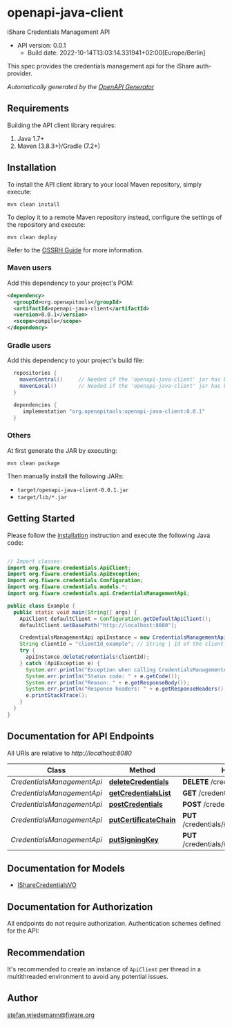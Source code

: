 # openapi-java-client

iShare Credentials Management API
- API version: 0.0.1
  - Build date: 2022-10-14T13:03:14.331941+02:00[Europe/Berlin]

This spec provides the credentials management api for the iShare auth-provider.


*Automatically generated by the [OpenAPI Generator](https://openapi-generator.tech)*


## Requirements

Building the API client library requires:
1. Java 1.7+
2. Maven (3.8.3+)/Gradle (7.2+)

## Installation

To install the API client library to your local Maven repository, simply execute:

```shell
mvn clean install
```

To deploy it to a remote Maven repository instead, configure the settings of the repository and execute:

```shell
mvn clean deploy
```

Refer to the [OSSRH Guide](http://central.sonatype.org/pages/ossrh-guide.html) for more information.

### Maven users

Add this dependency to your project's POM:

```xml
<dependency>
  <groupId>org.openapitools</groupId>
  <artifactId>openapi-java-client</artifactId>
  <version>0.0.1</version>
  <scope>compile</scope>
</dependency>
```

### Gradle users

Add this dependency to your project's build file:

```groovy
  repositories {
    mavenCentral()     // Needed if the 'openapi-java-client' jar has been published to maven central.
    mavenLocal()       // Needed if the 'openapi-java-client' jar has been published to the local maven repo.
  }

  dependencies {
     implementation "org.openapitools:openapi-java-client:0.0.1"
  }
```

### Others

At first generate the JAR by executing:

```shell
mvn clean package
```

Then manually install the following JARs:

* `target/openapi-java-client-0.0.1.jar`
* `target/lib/*.jar`

## Getting Started

Please follow the [installation](#installation) instruction and execute the following Java code:

```java

// Import classes:
import org.fiware.credentials.ApiClient;
import org.fiware.credentials.ApiException;
import org.fiware.credentials.Configuration;
import org.fiware.credentials.models.*;
import org.fiware.credentials.api.CredentialsManagementApi;

public class Example {
  public static void main(String[] args) {
    ApiClient defaultClient = Configuration.getDefaultApiClient();
    defaultClient.setBasePath("http://localhost:8080");

    CredentialsManagementApi apiInstance = new CredentialsManagementApi(defaultClient);
    String clientId = "clientId_example"; // String | Id of the client.
    try {
      apiInstance.deleteCredentials(clientId);
    } catch (ApiException e) {
      System.err.println("Exception when calling CredentialsManagementApi#deleteCredentials");
      System.err.println("Status code: " + e.getCode());
      System.err.println("Reason: " + e.getResponseBody());
      System.err.println("Response headers: " + e.getResponseHeaders());
      e.printStackTrace();
    }
  }
}

```

## Documentation for API Endpoints

All URIs are relative to *http://localhost:8080*

Class | Method | HTTP request | Description
------------ | ------------- | ------------- | -------------
*CredentialsManagementApi* | [**deleteCredentials**](docs/CredentialsManagementApi.md#deleteCredentials) | **DELETE** /credentials/{clientId} | 
*CredentialsManagementApi* | [**getCredentialsList**](docs/CredentialsManagementApi.md#getCredentialsList) | **GET** /credentials | 
*CredentialsManagementApi* | [**postCredentials**](docs/CredentialsManagementApi.md#postCredentials) | **POST** /credentials/{clientId} | 
*CredentialsManagementApi* | [**putCertificateChain**](docs/CredentialsManagementApi.md#putCertificateChain) | **PUT** /credentials/{clientId}/certificateChain | 
*CredentialsManagementApi* | [**putSigningKey**](docs/CredentialsManagementApi.md#putSigningKey) | **PUT** /credentials/{clientId}/signingKey | 


## Documentation for Models

 - [IShareCredentialsVO](docs/IShareCredentialsVO.md)


## Documentation for Authorization

All endpoints do not require authorization.
Authentication schemes defined for the API:

## Recommendation

It's recommended to create an instance of `ApiClient` per thread in a multithreaded environment to avoid any potential issues.

## Author

stefan.wiedemann@fiware.org

